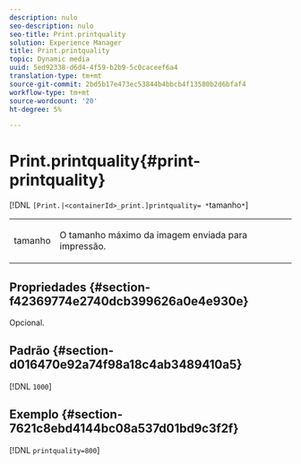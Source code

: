 ```yaml
---
description: nulo
seo-description: nulo
seo-title: Print.printquality
solution: Experience Manager
title: Print.printquality
topic: Dynamic media
uuid: 5ed92338-d6d4-4f59-b2b9-5c0caceef6a4
translation-type: tm+mt
source-git-commit: 2bd5b17e473ec53844b4bbcb4f13580b2d6bfaf4
workflow-type: tm+mt
source-wordcount: '20'
ht-degree: 5%

---
```



# Print.printquality{#print-printquality}

[!DNL `[Print.|<containerId>_print.]printquality= *`tamanho`*`]

<table id="table_2B109D2F91E64B5382B31921C3780FA5"> 
 <tbody> 
  <tr> 
   <td colname="col1"> <p><span class="codeph"><span class="varname"> tamanho</span></span> </p> </td> 
   <td colname="col2"> <p> O tamanho máximo da imagem enviada para impressão. </p> </td> 
  </tr> 
 </tbody> 
</table>

## Propriedades {#section-f42369774e2740dcb399626a0e4e930e}

Opcional.

## Padrão {#section-d016470e92a74f98a18c4ab3489410a5}

[!DNL `1000`]

## Exemplo {#section-7621c8ebd4144bc08a537d01bd9c3f2f}

[!DNL `printquality=800`]
